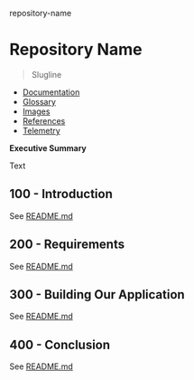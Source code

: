 repository-name
# Repository Name

> Slugline

- [Documentation](./DOCUMENTATION.md)
- [Glossary](./GLOSSARY.md)
- [Images](./IMAGES.md)
- [References](./REFERENCES.md)
- [Telemetry](./TELEMETRY.md)

**Executive Summary**

Text

## 100 - Introduction

See [README.md](./100/README.md)

## 200 - Requirements

See [README.md](./200/README.md)

## 300 - Building Our Application

See [README.md](./300/README.md)

## 400 - Conclusion

See [README.md](./400/README.md)
